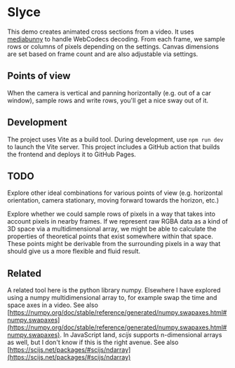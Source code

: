 # Slyce
This demo creates animated cross sections from a video. It uses [mediabunny](https://github.com/Vanilagy/mediabunny) to handle WebCodecs decoding. From each frame, we sample rows or columns of pixels depending on the settings. Canvas dimensions are set based on frame count and are also adjustable via settings.

## Points of view
When the camera is vertical and panning horizontally (e.g. out of a car window), sample rows and write rows, you'll get a nice sway out of it.

## Development
The project uses Vite as a build tool. During development, use `npm run dev` to launch the Vite server. This project includes a GitHub action that builds the frontend and deploys it to GitHub Pages. 

## TODO
Explore other ideal combinations for various points of view (e.g. horizontal orientation, camera stationary, moving forward towards the horizon, etc.)

Explore whether we could sample rows of pixels in a way that takes into account pixels in nearby frames. If we represent raw RGBA data as a kind of 3D space via a multidimensional array, we might be able to calculate the properties of theoretical points that exist somewhere within that space. These points might be derivable from the surrounding pixels in a way that should give us a more flexible and fluid result. 

## Related 
A related tool here is the python library numpy. Elsewhere I have explored using a numpy multidimensional array to, for example swap the time and space axes in a video. See also [https://numpy.org/doc/stable/reference/generated/numpy.swapaxes.html#numpy.swapaxes](https://numpy.org/doc/stable/reference/generated/numpy.swapaxes.html#numpy.swapaxes). In JavaScript land, *scijs* supports n-dimensional arrays as well, but I don't know if this is the right avenue. See also [https://scijs.net/packages/#scijs/ndarray](https://scijs.net/packages/#scijs/ndarray)


